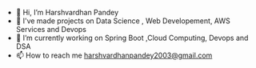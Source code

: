 - 👋 Hi, I’m Harshvardhan Pandey
- 👀 I've made projects on Data Science , Web Developement, AWS Services and Devops  
- 🌱 I’m currently working on Spring Boot ,Cloud Computing, Devops and DSA 
- 📫 How to reach me harshvardhanpandey2003@gmail.com

<!---
HarshvardhanPandey2003/HarshvardhanPandey2003 is a ✨ special ✨ repository because its `README.md` (this file) appears on your GitHub profile.
You can click the Preview link to take a look at your changes.
--->
